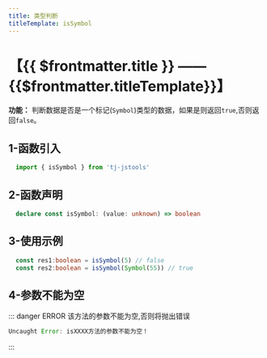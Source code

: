 ```yaml
---
title: 类型判断
titleTemplate: isSymbol
---
```


# 【{{ $frontmatter.title }} —— {{$frontmatter.titleTemplate}}】

**功能：** 判断数据是否是一个标记(`Symbol`)类型的数据，如果是则返回`true`,否则返回`false`。

## 1-函数引入

```js 
  import { isSymbol } from 'tj-jstools'
```
## 2-函数声明

```ts 
  declare const isSymbol: (value: unknown) => boolean
```

## 3-使用示例

```ts 
  const res1:boolean = isSymbol(5) // false
  const res2:boolean = isSymbol(Symbol(55)) // true
```

## 4-参数不能为空

::: danger ERROR
该方法的参数不能为空,否则将抛出错误

```js
Uncaught Error: isXXXX方法的参数不能为空！
```
:::